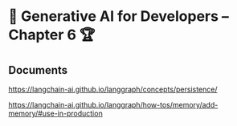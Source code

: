 # 🤖 Generative AI for Developers – Chapter 6 🏆

## Documents

https://langchain-ai.github.io/langgraph/concepts/persistence/

https://langchain-ai.github.io/langgraph/how-tos/memory/add-memory/#use-in-production
